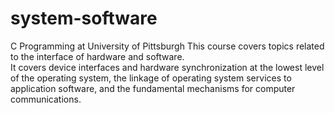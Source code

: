 # system-software
C Programming at University of Pittsburgh
This course covers topics related to the interface of hardware and software.<br> 
It covers device interfaces and hardware synchronization at the lowest level of the operating system, the linkage of operating system services to application software, and the fundamental mechanisms for computer communications.
